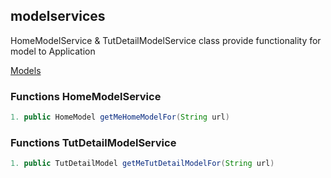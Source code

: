 ## modelservices
HomeModelService & TutDetailModelService class provide functionality for model to Application

[Models](https://github.com/sunilbluss/Tutorialpointsmodel/blob/master/README.md)

### Functions HomeModelService 

```java
1. public HomeModel getMeHomeModelFor(String url)

```

### Functions TutDetailModelService 

```java
1. public TutDetailModel getMeTutDetailModelFor(String url)

```